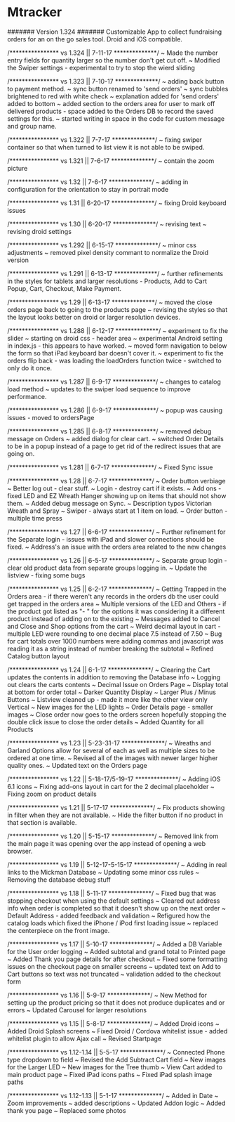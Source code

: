 # Mtracker
####### Version 1.324 ####### 
Customizable App to collect fundraising orders for an on the go sales tool.
Droid and iOS compatible.

/**************** vs 1.324  || 7-11-17 **************/
~ Made the number entry fields for quantity larger so the number don't get cut off. 
~ Modified the Swiper settings - experimental to try to stop the wierd sliding

/**************** vs 1.323  || 7-10-17 **************/
~ adding back button to payment method.
~ sync button renamed to 'send orders'
~ sync bubbles brightened to red with white check
~ explanation added for 'send orders' added to bottom
~ added section to the orders area for user to mark off delivered products - space added to the Orders DB to record the saved settings for this. 
~ started writing in space in the code for custom message and group name. 

/**************** vs 1.322  || 7-7-17 **************/
~ fixing swiper container so that when turned to list view it is not able to be swiped.

/**************** vs 1.321  || 7-6-17 **************/
~ contain the zoom picture 

/**************** vs 1.32  || 7-6-17 **************/
~ adding in configuration for the orientation to stay in portrait mode

/**************** vs 1.31  || 6-20-17 **************/
~ fixing Droid keyboard issues

/**************** vs 1.30  || 6-20-17 **************/
~ revising text
~ revising droid settings

/**************** vs 1.292  || 6-15-17 **************/
~ minor css adjustments
~ removed pixel density commant to normalize the Droid version

/**************** vs 1.291  || 6-13-17 **************/
~ further refinements in the styles for tablets and larger resolutions - Products, Add to Cart Popup, Cart, Checkout, Make Payment.

/**************** vs 1.29  || 6-13-17 **************/
~ moved the close orders page back to going to the products page
~ revising the styles so that the layout looks better on droid or larger resolution devices.

/**************** vs 1.288  || 6-12-17 **************/
~ experiment to fix the slider
~ starting on droid css - header area
~ experimental Android setting in index.js - this appears to have worked.
~ moved form navigation to below the form so that iPad keyboard bar doesn't cover it. 
~ experiment to fix the orders flip back - was loading the loadOrders function twice - switched to only do it once. 

/**************** vs 1.287  || 6-9-17 **************/
~ changes to catalog load method
~ updates to the swiper load sequence to improve performance.

/**************** vs 1.286  || 6-9-17 **************/
~ popup was causing issues - moved to ordersPage

/**************** vs 1.285  || 6-8-17 **************/
~ removed debug message on Orders
~ added dialog for clear cart.
~ switched Order Details to be in a popup instead of a page to get rid of the redirect issues that are going on. 

/**************** vs 1.281  || 6-7-17 **************/
~ Fixed Sync issue 

/**************** vs 1.28  || 6-7-17 **************/
~ Order button verbiage
~ Better log out - clear stuff.
~ Login - destroy cart if it exists. 
~ Add ons - fixed LED and EZ Wreath Hanger showing up on items that should not show them. 
~ Added debug message on Sync.
~ Description typos Victorian Wreath and Spray
~ Swiper - always start at 1 item on load.
~ Order button - multiple time press

/**************** vs 1.27  || 6-6-17 **************/
~ Further refinement for the Separate login - issues with iPad and slower connections should be fixed. 
~ Address's an issue with the orders area related to the new changes

/**************** vs 1.26  || 6-5-17 **************/
~ Separate group login - clear old product data from separate groups logging in. 
~ Update the listview - fixing some bugs

/**************** vs 1.25  || 6-2-17 **************/
~ Getting Trapped in the Orders area - if there weren't any records in the orders db the user could get trapped in the orders area 
~ Multiple versions of the LED and Others - if the product got listed as "- " for the options it was considering it a different product instead of adding on to the existing
~ Messages added to Cancel and Close and Shop options from the cart
~ Weird decimal layout in cart - multiple LED were rounding to one decimal place 7.5 instead of 7.50
~ Bug for cart totals over 1000 numbers were adding commas and javascript was reading it as a string instead of number breaking the subtotal
~ Refined Catalog button layout


/**************** vs 1.24  || 6-1-17 **************/
~ Clearing the Cart updates the contents in addition to removing the Database info
~ Logging out clears the carts contents
~ Decimal Issue on Orders Page
~ Display total at bottom for order total
~ Darker Quantity Display
~ Larger Plus / Minus Buttons
~ Listview cleaned up - made it more like the other view only Vertical
~ New images for the LED lights
~ Order Details page - smaller images 
~ Close order now goes to the orders screen hopefully stopping the double click issue to close the order details
~ Added Quantity for all Products

/**************** vs 1.23  || 5-23-31-17 **************/
~ Wreaths and Garland Options allow for several of each as well as multiple sizes to be ordered at one time. 
~ Revised all of the images with newer larger higher quality ones. 
~ Updated text on the Orders page

/**************** vs 1.22  || 5-18-17/5-19-17 **************/
~ Adding iOS 6.1 icons
~ Fixing add-ons layout in cart for the 2 decimal placeholder 
~ Fixing zoom on product details

/**************** vs 1.21  || 5-17-17 **************/
~ Fix products showing in filter when they are not available. 
~ Hide the filter button if no product in that section is available.

/**************** vs 1.20  || 5-15-17 **************/
~ Removed link from the main page it was opening over the app instead of opening a web browser.

/**************** vs 1.19  || 5-12-17-5-15-17 **************/
~ Adding in real links to the Mickman Database
~ Updating some minor css rules
~ Removing the database debug stuff

/**************** vs 1.18  || 5-11-17 **************/
~ Fixed bug that was stopping checkout when using the default settings
~ Cleared out address info when order is completed so that it doesn't show up on the next order
~ Default Address - added feedback and validation 
~ Refigured how the catalog loads which fixed the iPhone / iPod first loading issue
~ replaced the centerpiece on the front image.

/**************** vs 1.17  || 5-10-17 **************/
~ Added a DB Variable for the User order logging
~ Added subtotal and grand total to Printed page
~ Added Thank you page details for after checkout
~ Fixed some formatting issues on the checkout page on smaller screens
~ updated text on Add to Cart buttons so text was not truncated
~ validation added to the checkout form

/**************** vs 1.16  || 5-9-17 **************/
~ New Method for setting up the product pricing so that it does not produce duplicates and or errors
~ Updated Carousel for larger resolutions

/**************** vs 1.15  || 5-8-17 **************/
~ Added Droid icons
~ Added Droid Splash screens
~ Fixed Droid / Cordova whitelist issue - added whitelist plugin to allow Ajax call
~ Revised Startpage
 
/**************** vs 1.12-1.14  || 5-5-17 **************/
~ Connected Phone type dropdown to field
~ Revised the Add Subtract Cart field
~ New images for the Larger LED
~ New images for the Tree thumb
~ View Cart added to main product page
~ Fixed iPad icons paths
~ Fixed iPad splash image paths

/**************** vs 1.12-1.13  || 5-1-17 **************/
~ Added in Date 
~ Zoom improvements 
~ added descriptions 
~ Updated Addon logic 
~ Added thank you page 
~ Replaced some photos

